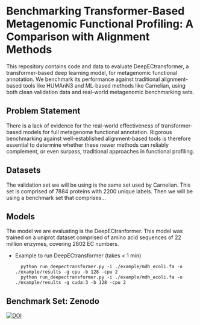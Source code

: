 # Benchmarking Transformer-Based Metagenomic Functional Profiling: A Comparison with Alignment Methods
This repository contains code and data to evaluate DeepECtransformer, a transformer-based deep learning model, for metagenomic functional annotation. We benchmark its performance against traditional alignment-based tools like HUMAnN3 and ML-based methods like Carnelian, using both clean validation data and real-world metagenomic benchmarking sets.
## Problem Statement
There is a lack of evidence for the real-world effectiveness of transformer-based models for full metagenome functional annotation. Rigorous benchmarking against well-established alignment-based tools is therefore essential to determine whether these newer methods can reliably complement, or even surpass, traditional approaches in functional profiling.

## Datasets
The validation set we will be using is the same set used by Carnelian. This set is comprised of 7884 proteins with 2200 unique labels. Then we will be using a benchmark set that comprises... 
## Models
The model we are evaluating is the DeepECtranformer. This model was trained on a uniprot dataset comprised of amino acid sequences of 22 million enzymes, covering 2802 EC numbers.
- Example to run DeepECtransformer (takes < 1 min)

        python run_deepectransformer.py -i ./example/mdh_ecoli.fa -o ./example/results -g cpu -b 128 -cpu 2
        python run_deepectransformer.py -i ./example/mdh_ecoli.fa -o ./example/results -g cuda:3 -b 128 -cpu 2

## Benchmark Set: Zenodo
[![DOI](https://zenodo.org/badge/DOI/10.5281/zenodo.15192200.svg)](https://doi.org/10.5281/zenodo.15192200)

